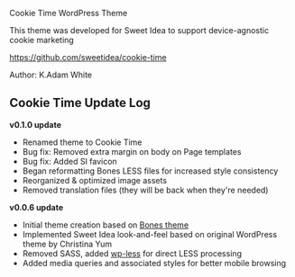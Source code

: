 Cookie Time WordPress Theme

This theme was developed for Sweet Idea to support device-agnostic cookie marketing

https://github.com/sweetidea/cookie-time

Author: K.Adam White

## Cookie Time Update Log

**v0.1.0 update**

- Renamed theme to Cookie Time
- Bug fix: Removed extra margin on body on Page templates
- Bug fix: Added SI favicon
- Began reformatting Bones LESS files for increased style consistency
- Reorganized & optimized image assets
- Removed translation files (they will be back when they're needed)

**v0.0.6 update**

- Initial theme creation based on [Bones theme](http://themble.com/bones/)
- Implemented Sweet Idea look-and-feel based on original WordPress theme by Christina Yum
- Removed SASS, added [wp-less](https://github.com/sanchothefat/wp-less) for direct LESS processing
- Added media queries and associated styles for better mobile browsing